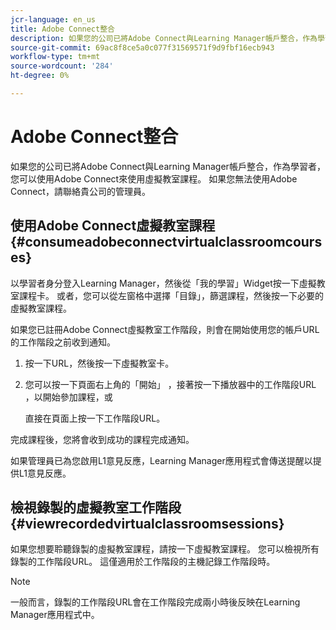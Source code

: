 ```yaml
---
jcr-language: en_us
title: Adobe Connect整合
description: 如果您的公司已將Adobe Connect與Learning Manager帳戶整合，作為學習者，您可以使用Adobe Connect來使用虛擬教室課程。 如果您無法使用Adobe Connect，請聯絡貴公司的管理員。
source-git-commit: 69ac8f8ce5a0c077f31569571f9d9fbf16ecb943
workflow-type: tm+mt
source-wordcount: '284'
ht-degree: 0%

---
```




# Adobe Connect整合

如果您的公司已將Adobe Connect與Learning Manager帳戶整合，作為學習者，您可以使用Adobe Connect來使用虛擬教室課程。 如果您無法使用Adobe Connect，請聯絡貴公司的管理員。

## 使用Adobe Connect虛擬教室課程 {#consumeadobeconnectvirtualclassroomcourses}

以學習者身分登入Learning Manager，然後從「我的學習」Widget按一下虛擬教室課程卡。 或者，您可以從左窗格中選擇「目錄」，篩選課程，然後按一下必要的虛擬教室課程。

如果您已註冊Adobe Connect虛擬教室工作階段，則會在開始使用您的帳戶URL的工作階段之前收到通知。

1. 按一下URL，然後按一下虛擬教室卡。
1. 您可以按一下頁面右上角的「開始」 ，接著按一下播放器中的工作階段URL ，以開始參加課程，或

   直接在頁面上按一下工作階段URL。

完成課程後，您將會收到成功的課程完成通知。

如果管理員已為您啟用L1意見反應，Learning Manager應用程式會傳送提醒以提供L1意見反應。

## 檢視錄製的虛擬教室工作階段 {#viewrecordedvirtualclassroomsessions}

如果您想要聆聽錄製的虛擬教室課程，請按一下虛擬教室課程。 您可以檢視所有錄製的工作階段URL。 這僅適用於工作階段的主機記錄工作階段時。

>[!NOTE]
>
>一般而言，錄製的工作階段URL會在工作階段完成兩小時後反映在Learning Manager應用程式中。
